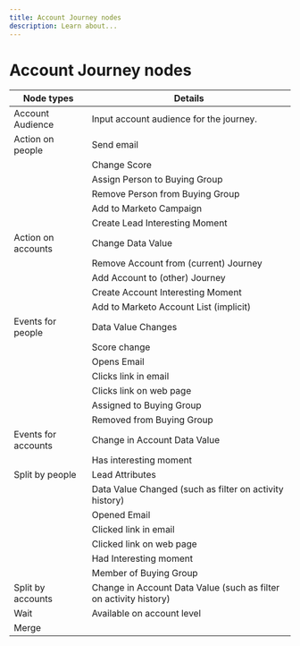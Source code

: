 ```yaml
---
title: Account Journey nodes
description: Learn about...
---
```


# Account Journey nodes

| Node types | Details |
| ---------- | ------- |
| Account Audience | Input account audience for the journey. |
| Action on people | Send email |
| | Change Score |
| | Assign Person to Buying Group |
| | Remove Person from Buying Group |
| | Add to Marketo Campaign |
| | Create Lead Interesting Moment |
| Action on accounts | Change Data Value |
| | Remove Account from (current) Journey |
| | Add Account to (other) Journey |
| | Create Account Interesting Moment |
| | Add to Marketo Account List (implicit) |
| Events for people | Data Value Changes |
| | Score change |
| | Opens Email |
| | Clicks link in email |
| | Clicks link on web page |
| | Assigned to Buying Group |
| | Removed from Buying Group |
| Events for accounts | Change in Account Data Value |
| | Has interesting moment |
| Split by people | Lead Attributes |
| | Data Value Changed (such as filter on activity history) |
| | Opened Email |
| | Clicked link in email |
| | Clicked link on web page |
| | Had Interesting moment |
| | Member of Buying Group |
| Split by accounts | Change in Account Data Value (such as filter on activity history) |
| Wait | Available on account level |
| Merge | |

